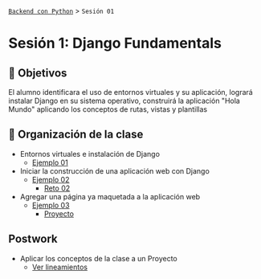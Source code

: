 [`Backend con Python`](../Readme.md) > `Sesión 01`
# Sesión 1: Django Fundamentals

## :dart: Objetivos

El alumno identificara el uso de entornos virtuales y su aplicación, logrará instalar Django en su sistema operativo, construirá la aplicación "Hola Mundo" aplicando los conceptos de rutas, vistas y plantillas

## 📂 Organización de la clase

 - Entornos virtuales e instalación de Django
     - [Ejemplo 01](Ejemplo-01)
 - Iniciar la construcción de una aplicación web con Django
     - [Ejemplo 02](Ejemplo-02)
       - [Reto 02](Reto-02)
 - Agregar una página ya maquetada a la aplicación web
     - [Ejemplo 03](Ejemplo-03)
       - [Proyecto](Proyecto)

## Postwork
 - Aplicar los conceptos de la clase a un Proyecto
     - [Ver lineamientos](Postwork)
